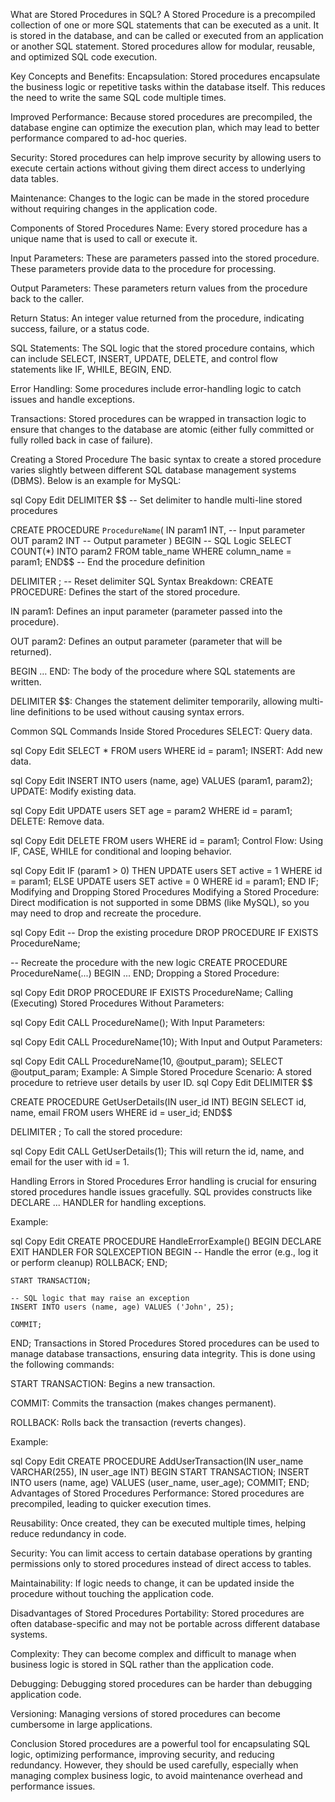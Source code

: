 What are Stored Procedures in SQL?
A Stored Procedure is a precompiled collection of one or more SQL statements that can be executed as a unit. It is stored in the database, and can be called or executed from an application or another SQL statement. Stored procedures allow for modular, reusable, and optimized SQL code execution.

Key Concepts and Benefits:
Encapsulation: Stored procedures encapsulate the business logic or repetitive tasks within the database itself. This reduces the need to write the same SQL code multiple times.

Improved Performance: Because stored procedures are precompiled, the database engine can optimize the execution plan, which may lead to better performance compared to ad-hoc queries.

Security: Stored procedures can help improve security by allowing users to execute certain actions without giving them direct access to underlying data tables.

Maintenance: Changes to the logic can be made in the stored procedure without requiring changes in the application code.

Components of Stored Procedures
Name: Every stored procedure has a unique name that is used to call or execute it.

Input Parameters: These are parameters passed into the stored procedure. These parameters provide data to the procedure for processing.

Output Parameters: These parameters return values from the procedure back to the caller.

Return Status: An integer value returned from the procedure, indicating success, failure, or a status code.

SQL Statements: The SQL logic that the stored procedure contains, which can include SELECT, INSERT, UPDATE, DELETE, and control flow statements like IF, WHILE, BEGIN, END.

Error Handling: Some procedures include error-handling logic to catch issues and handle exceptions.

Transactions: Stored procedures can be wrapped in transaction logic to ensure that changes to the database are atomic (either fully committed or fully rolled back in case of failure).

Creating a Stored Procedure
The basic syntax to create a stored procedure varies slightly between different SQL database management systems (DBMS). Below is an example for MySQL:

sql
Copy
Edit
DELIMITER $$  -- Set delimiter to handle multi-line stored procedures

CREATE PROCEDURE `ProcedureName`(
    IN param1 INT,   -- Input parameter
    OUT param2 INT   -- Output parameter
)
BEGIN
    -- SQL Logic
    SELECT COUNT(*) INTO param2 FROM table_name WHERE column_name = param1;
END$$  -- End the procedure definition

DELIMITER ;  -- Reset delimiter
SQL Syntax Breakdown:
CREATE PROCEDURE: Defines the start of the stored procedure.

IN param1: Defines an input parameter (parameter passed into the procedure).

OUT param2: Defines an output parameter (parameter that will be returned).

BEGIN … END: The body of the procedure where SQL statements are written.

DELIMITER $$: Changes the statement delimiter temporarily, allowing multi-line definitions to be used without causing syntax errors.

Common SQL Commands Inside Stored Procedures
SELECT: Query data.

sql
Copy
Edit
SELECT * FROM users WHERE id = param1;
INSERT: Add new data.

sql
Copy
Edit
INSERT INTO users (name, age) VALUES (param1, param2);
UPDATE: Modify existing data.

sql
Copy
Edit
UPDATE users SET age = param2 WHERE id = param1;
DELETE: Remove data.

sql
Copy
Edit
DELETE FROM users WHERE id = param1;
Control Flow: Using IF, CASE, WHILE for conditional and looping behavior.

sql
Copy
Edit
IF (param1 > 0) THEN
    UPDATE users SET active = 1 WHERE id = param1;
ELSE
    UPDATE users SET active = 0 WHERE id = param1;
END IF;
Modifying and Dropping Stored Procedures
Modifying a Stored Procedure: Direct modification is not supported in some DBMS (like MySQL), so you may need to drop and recreate the procedure.

sql
Copy
Edit
-- Drop the existing procedure
DROP PROCEDURE IF EXISTS ProcedureName;

-- Recreate the procedure with the new logic
CREATE PROCEDURE ProcedureName(...) BEGIN ... END;
Dropping a Stored Procedure:

sql
Copy
Edit
DROP PROCEDURE IF EXISTS ProcedureName;
Calling (Executing) Stored Procedures
Without Parameters:

sql
Copy
Edit
CALL ProcedureName();
With Input Parameters:

sql
Copy
Edit
CALL ProcedureName(10);
With Input and Output Parameters:

sql
Copy
Edit
CALL ProcedureName(10, @output_param);
SELECT @output_param;
Example: A Simple Stored Procedure
Scenario: A stored procedure to retrieve user details by user ID.
sql
Copy
Edit
DELIMITER $$

CREATE PROCEDURE GetUserDetails(IN user_id INT)
BEGIN
    SELECT id, name, email
    FROM users
    WHERE id = user_id;
END$$

DELIMITER ;
To call the stored procedure:

sql
Copy
Edit
CALL GetUserDetails(1);
This will return the id, name, and email for the user with id = 1.

Handling Errors in Stored Procedures
Error handling is crucial for ensuring stored procedures handle issues gracefully. SQL provides constructs like DECLARE ... HANDLER for handling exceptions.

Example:

sql
Copy
Edit
CREATE PROCEDURE HandleErrorExample()
BEGIN
    DECLARE EXIT HANDLER FOR SQLEXCEPTION
    BEGIN
        -- Handle the error (e.g., log it or perform cleanup)
        ROLLBACK;
    END;

    START TRANSACTION;

    -- SQL logic that may raise an exception
    INSERT INTO users (name, age) VALUES ('John', 25);

    COMMIT;
END;
Transactions in Stored Procedures
Stored procedures can be used to manage database transactions, ensuring data integrity. This is done using the following commands:

START TRANSACTION: Begins a new transaction.

COMMIT: Commits the transaction (makes changes permanent).

ROLLBACK: Rolls back the transaction (reverts changes).

Example:

sql
Copy
Edit
CREATE PROCEDURE AddUserTransaction(IN user_name VARCHAR(255), IN user_age INT)
BEGIN
    START TRANSACTION;
    INSERT INTO users (name, age) VALUES (user_name, user_age);
    COMMIT;
END;
Advantages of Stored Procedures
Performance: Stored procedures are precompiled, leading to quicker execution times.

Reusability: Once created, they can be executed multiple times, helping reduce redundancy in code.

Security: You can limit access to certain database operations by granting permissions only to stored procedures instead of direct access to tables.

Maintainability: If logic needs to change, it can be updated inside the procedure without touching the application code.

Disadvantages of Stored Procedures
Portability: Stored procedures are often database-specific and may not be portable across different database systems.

Complexity: They can become complex and difficult to manage when business logic is stored in SQL rather than the application code.

Debugging: Debugging stored procedures can be harder than debugging application code.

Versioning: Managing versions of stored procedures can become cumbersome in large applications.

Conclusion
Stored procedures are a powerful tool for encapsulating SQL logic, optimizing performance, improving security, and reducing redundancy. However, they should be used carefully, especially when managing complex business logic, to avoid maintenance overhead and performance issues.
